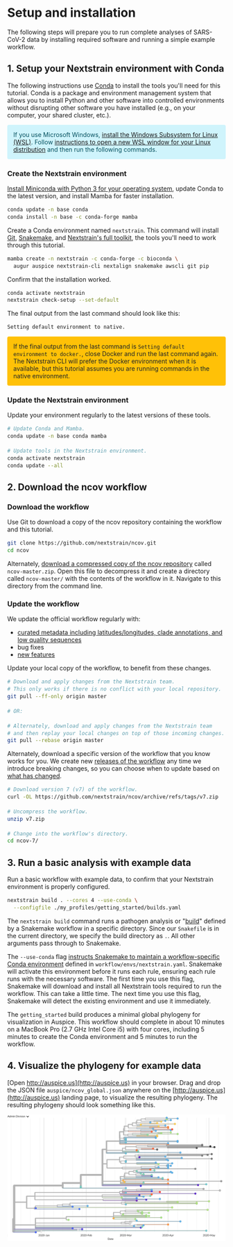 # Setup and installation

The following steps will prepare you to run complete analyses of SARS-CoV-2 data by installing required software and running a simple example workflow.

## 1. Setup your Nextstrain environment with Conda

The following instructions use [Conda](https://docs.conda.io/en/latest/) to install the tools you'll need for this tutorial.
Conda is a package and environment management system that allows you to install Python and other software into controlled environments without disrupting other software you have installed (e.g., on your computer, your shared cluster, etc.).

<p style="color: #055160; background-color: #cff4fc; border-color: #b6effb; padding: 1em; border-radius: .25rem;">
If you use Microsoft Windows, <a href="https://docs.microsoft.com/en-us/windows/wsl/install-win10">install the Windows Subsystem for Linux (WSL)</a>.
Follow <a href="https://docs.microsoft.com/en-us/windows/wsl/wsl-config">instructions to open a new WSL window for your Linux distribution</a> and then run the following commands.
</p>

### Create the Nextstrain environment

[Install Miniconda with Python 3 for your operating system](https://docs.conda.io/en/latest/miniconda.html), update Conda to the latest version, and install Mamba for faster installation.

```bash
conda update -n base conda
conda install -n base -c conda-forge mamba
```

Create a Conda environment named ``nextstrain``.
This command will install [Git](https://git-scm.com/), [Snakemake](https://snakemake.readthedocs.io/en/stable/), and [Nextstrain's full toolkit](https://docs.nextstrain.org/en/latest/install-nextstrain.html), the tools you'll need to work through this tutorial.

```bash
mamba create -n nextstrain -c conda-forge -c bioconda \
  augur auspice nextstrain-cli nextalign snakemake awscli git pip
```

Confirm that the installation worked.

```bash
conda activate nextstrain
nextstrain check-setup --set-default
```

The final output from the last command should look like this:

```bash
Setting default environment to native.
```

<p style="color: #212529; background-color: #ffc107; border-color: #b6effb; padding: 1em; border-radius: .25rem;">
If the final output from the last command is <code>Setting default environment to docker.</code>, close Docker and run the last command again.
The Nextstrain CLI will prefer the Docker environment when it is available, but this tutorial assumes you are running commands in the native environment.
</p>

### Update the Nextstrain environment

Update your environment regularly to the latest versions of these tools.

```bash
# Update Conda and Mamba.
conda update -n base conda mamba

# Update tools in the Nextstrain environment.
conda activate nextstrain
conda update --all
```

## 2. Download the ncov workflow

### Download the workflow

Use Git to download a copy of the ncov repository containing the workflow and this tutorial.

```bash
git clone https://github.com/nextstrain/ncov.git
cd ncov
```

Alternately, [download a compressed copy of the ncov repository](https://github.com/nextstrain/ncov/archive/refs/heads/master.zip) called `ncov-master.zip`.
Open this file to decompress it and create a directory called `ncov-master/` with the contents of the workflow in it.
Navigate to this directory from the command line.

### Update the workflow

We update the official workflow regularly with:

 - [curated metadata including latitudes/longitudes, clade annotations, and low quality sequences](https://github.com/nextstrain/ncov/commits/master)
 - bug fixes
 - [new features](https://github.com/nextstrain/ncov/blob/master/docs/change_log.md)

Update your local copy of the workflow, to benefit from these changes.

```bash
# Download and apply changes from the Nextstrain team.
# This only works if there is no conflict with your local repository.
git pull --ff-only origin master

# OR:

# Alternately, download and apply changes from the Nextstrain team
# and then replay your local changes on top of those incoming changes.
git pull --rebase origin master
```

Alternately, download a specific version of the workflow that you know works for you.
We create new [releases of the workflow](https://github.com/nextstrain/ncov/releases/) any time we introduce breaking changes, so you can choose when to update based on [what has changed](https://github.com/nextstrain/ncov/blob/master/docs/change_log.md).

```bash
# Download version 7 (v7) of the workflow.
curl -OL https://github.com/nextstrain/ncov/archive/refs/tags/v7.zip

# Uncompress the workflow.
unzip v7.zip

# Change into the workflow's directory.
cd ncov-7/
```

## 3. Run a basic analysis with example data

Run a basic workflow with example data, to confirm that your Nextstrain environment is properly configured.

```bash
nextstrain build . --cores 4 --use-conda \
  --configfile ./my_profiles/getting_started/builds.yaml
```

The `nextstrain build` command runs a pathogen analysis or "[build](https://docs.nextstrain.org/projects/augur/en/stable/faq/what-is-a-build.html)" defined by a Snakemake workflow in a specific directory.
Since our `Snakefile` is in the current directory, we specify the build directory as `.`.
All other arguments pass through to Snakemake.

The `--use-conda` flag [instructs Snakemake to maintain a workflow-specific Conda environment](https://snakemake.readthedocs.io/en/stable/snakefiles/deployment.html#integrated-package-management) defined in `workflow/envs/nextstrain.yaml`.
Snakemake will activate this environment before it runs each rule, ensuring each rule runs with the necessary software.
The first time you use this flag, Snakemake will download and install all Nextstrain tools required to run the workflow.
This can take a little time.
The next time you use this flag, Snakemake will detect the existing environment and use it immediately.

The `getting_started` build produces a minimal global phylogeny for visualization in Auspice.
This workflow should complete in about 10 minutes on a MacBook Pro (2.7 GHz Intel Core i5) with four cores, including 5 minutes to create the Conda environment and 5 minutes to run the workflow.

## 4. Visualize the phylogeny for example data

[Open http://auspice.us](http://auspice.us) in your browser.
Drag and drop the JSON file `auspice/ncov_global.json` anywhere on the [http://auspice.us](http://auspice.us) landing page, to visualize the resulting phylogeny.
The resulting phylogeny should look something like this.

![Phylogenetic tree from the "getting started" build as visualized in Auspice](../images/getting-started-tree.png)

